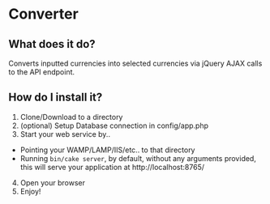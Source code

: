 Converter
=========

What does it do?
----------------

Converts inputted currencies into selected currencies via jQuery AJAX calls to the API endpoint.

How do I install it?
--------------------

1. Clone/Download to a directory
2. (optional) Setup Database connection in config/app.php
3. Start your web service by.. 
  - Pointing your WAMP/LAMP/IIS/etc.. to that directory
  - Running `bin/cake server`, by default, without any arguments provided, this will serve your application at http://localhost:8765/
4. Open your browser
5. Enjoy!
